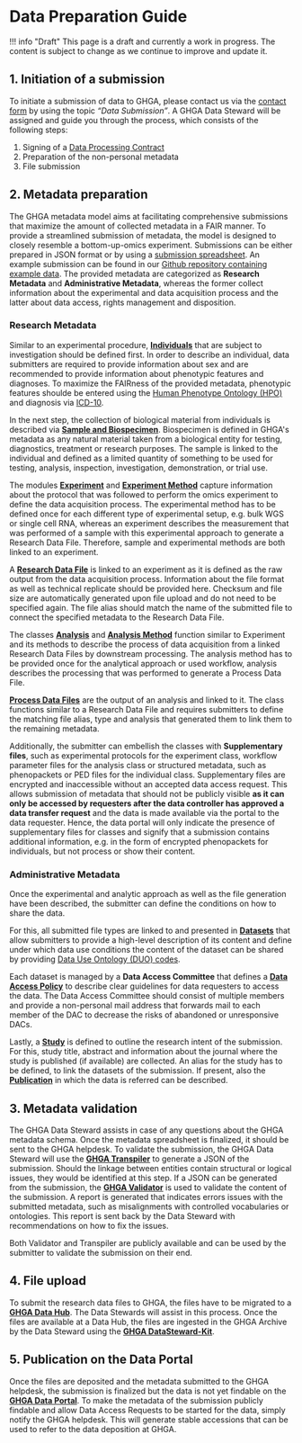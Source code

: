 # Data Preparation Guide

!!! info "Draft"
    This page is a draft and currently a work in progress. The content is subject to change as we continue to improve and update it. 

## 1. Initiation of a submission
To initiate a submission of data to GHGA, please contact us via the [contact form](https://www.ghga.de/about-us/contact) by using the topic *“Data Submission”*. A GHGA Data Steward will be assigned and guide you through the process, which consists of the following steps:

1. Signing of a [Data Processing Contract](https://www.ghga.de/Downloads/GHGA_Data_Processing_Contract.pdf)
1. Preparation of the non-personal metadata
1. File submission

## 2. Metadata preparation
The GHGA metadata model aims at facilitating comprehensive submissions that maximize the amount of collected metadata in a FAIR manner. To provide a streamlined submission of metadata, the model is designed to closely resemble a bottom-up-omics experiment. Submissions can be either prepared in JSON format or by using a [submission spreadsheet](https://github.com/ghga-de/ghga-metadata-schema/tree/main/spreadsheets). An example submission can be found in our [Github repository containing example data](https://github.com/ghga-de/example-data). The provided metadata are categorized as **Research Metadata** and **Administrative Metadata**, whereas the former collect information about the experimental and data acquisition process and the latter about data access, rights management and disposition.

### Research Metadata

Similar to an experimental procedure, [**Individuals**](https://docs.ghga.de/metadata/entities/#individual) that are subject to investigation should be defined first. 
In order to describe an individual, data submitters are required to provide information about sex and are recommended to provide information about phenotypic features and diagnoses. 
To maximize the FAIRness of the provided metadata, phenotypic features shoulde be entered using the [Human Phenotype Ontology (HPO)](https://hpo.jax.org/) and diagnosis via [ICD-10](https://www.bfarm.de/EN/Code-systems/Classifications/ICD/ICD-10-WHO/_node.html).

In the next step, the collection of biological material from individuals is described via [**Sample and Biospecimen**](https://docs.ghga.de/metadata/entities/#biospecimensample). Biospecimen is defined in GHGA's metadata as any natural material taken from a biological entity for testing, diagnostics, treatment or research purposes. The sample is linked to the individual and defined as a limited quantity of something to be used for testing, analysis, inspection, investigation, demonstration, or trial use. 

The modules [**Experiment**](https://docs.ghga.de/metadata/entities/#experiment) and [**Experiment Method**](https://docs.ghga.de/metadata/entities/#experiment-method) capture information about the protocol that was followed to perform the omics experiment to define the data acquisition process. The experimental method has to be defined once for each different type of experimental setup, e.g. bulk WGS or single cell RNA, whereas an experiment describes the measurement that was performed of a sample with this experimental approach to generate a Research Data File. Therefore, sample and experimental methods are both linked to an experiment.

A [**Research Data File**](https://docs.ghga.de/metadata/entities/#research-data-file) is linked to an experiment as it is defined as the raw output from the data acquisition process. Information about the file format as well as technical replicate should be provided here. Checksum and file size are automatically generated upon file upload and do not need to be specified again. The file alias should match the name of the submitted file to connect the specified metadata to the Research Data File.

The classes [**Analysis**](https://docs.ghga.de/metadata/entities/#analysis) and [**Analysis Method**](https://docs.ghga.de/metadata/entities/#analysis-method) function similar to Experiment and its methods to describe the process of data acquisition from a linked Research Data Files by downstream processing. The analysis method has to be provided once for the analytical approach or used workflow, analysis describes the processing that was performed to generate a Process Data File.

[**Process Data Files**](https://docs.ghga.de/metadata/entities/#process-data-file) are the output of an analysis and linked to it. The class functions similar to a Research Data File and requires submitters to define the matching file alias, type and analysis that generated them to link them to the remaining metadata.

Additionally, the submitter can embellish the classes with **Supplementary files**, such as experimental protocols for the experiment class, workflow parameter files for the analysis class or structured metadata, such as phenopackets or PED files for the individual class. 
Supplementary files are encrypted and inaccessible without an accepted data access request. 
This allows submission of metadata that should not be publicly visible **as it can only be accessed by requesters after the data controller has approved a data transfer request** and the data is made available via the portal to the data requester. Hence, the data portal will only indicate the presence of supplementary files for classes and signify that a submission contains additional information, e.g. in the form of encrypted phenopackets for individuals, but not process or show their content.

### Administrative Metadata
Once the experimental and analytic approach as well as the file generation have been described, the submitter can define the conditions on how to share the data.

For this, all submitted file types are linked to and presented in [**Datasets**](https://docs.ghga.de/metadata/entities/#dataset) that allow submitters to provide a high-level description of its content and define under which data use conditions the content of the dataset can be shared by providing [Data Use Ontology (DUO) codes](https://www.ga4gh.org/product/data-use-ontology-duo/). 

Each dataset is managed by a **Data Access Committee** that defines a [**Data Access Policy**](https://docs.ghga.de/metadata/entities/#data-access-policy-and-committee) to describe clear guidelines for data requesters to access the data. The Data Access Committee should consist of multiple members and provide a non-personal mail address that forwards mail to each member of the DAC to decrease the risks of abandoned or unresponsive DACs.

Lastly, a [**Study**](https://docs.ghga.de/metadata/entities/#study) is defined to outline the research intent of the submission. For this, study title, abstract and information about the journal where the study is published (if available) are collected. An alias for the study has to be defined, to link the datasets of the submission. If present, also the [**Publication**](https://docs.ghga.de/metadata/entities/#publication) in which the data is referred can be described.

## 3. Metadata validation
The GHGA Data Steward assists in case of any questions about the GHGA metadata schema. Once the metadata spreadsheet is finalized, it should be sent to the GHGA helpdesk. To validate the submission, the GHGA Data Steward will use the [**GHGA Transpiler**](https://docs.ghga.de/cli_tools/transpiler/) to generate a JSON of the submission. Should the linkage between entities contain structural or logical issues, they would be identified at this step. If a JSON can be generated from the submission, the [**GHGA Validator**](https://docs.ghga.de/cli_tools/validator/) is used to validate the content of the submission. A report is generated that indicates errors issues with the submitted metadata, such as misalignments with controlled vocabularies or ontologies. This report is sent back by the Data Steward with recommendations on how to fix the issues. 

Both Validator and Transpiler are publicly available and can be used by the submitter to validate the submission on their end.

## 4. File upload
To submit the research data files to GHGA, the files have to be migrated to a [**GHGA Data Hub**](https://www.ghga.de/about-us/how-we-work/data-hubs). The Data Stewards will assist in this process. Once the files are available at a Data Hub, the files are ingested in the GHGA Archive by the Data Steward using the [**GHGA DataSteward-Kit**](https://github.com/ghga-de/ghga-datasteward-kit). 

## 5. Publication on the Data Portal
Once the files are deposited and the metadata submitted to the GHGA helpdesk, the submission is finalized but the data is not yet findable on the [**GHGA Data Portal**](https://data.ghga.de/). To make the metadata of the submission publicly findable and allow Data Access Requests to be started for the data, simply notify the GHGA helpdesk. This will generate stable accessions that can be used to refer to the data deposition at GHGA.


